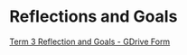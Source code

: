 # Reflections and Goals

[Term 3 Reflection and Goals - GDrive Form](https://drive.google.com/open?id=1Llhq90hSgOiBZK3gkMs7488j5ZS_KudaNUhOFKSwVQQ)
